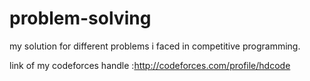 # problem-solving
my solution for different problems i faced in competitive programming.

link of my codeforces handle  :http://codeforces.com/profile/hdcode
